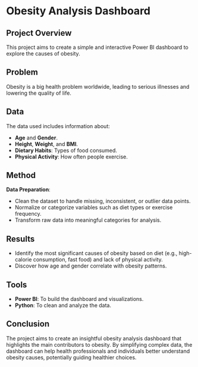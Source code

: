 # Obesity Analysis Dashboard

## Project Overview
This project aims to create a simple and interactive Power BI dashboard to explore the causes of obesity.

## Problem
Obesity is a big health problem worldwide, leading to serious illnesses and lowering the quality of life.

## Data
The data used includes information about:
- **Age** and **Gender**.
- **Height**, **Weight**, and **BMI**.
- **Dietary Habits**: Types of food consumed.
- **Physical Activity**: How often people exercise.

## Method
**Data Preparation**:
- Clean the dataset to handle missing, inconsistent, or outlier data points.
- Normalize or categorize variables such as diet types or exercise frequency.
- Transform raw data into meaningful categories for analysis.


## Results
- Identify the most significant causes of obesity based on diet (e.g., high-calorie consumption, fast food) and lack of physical activity.
- Discover how age and gender correlate with obesity patterns.

## Tools
- **Power BI**: To build the dashboard and visualizations.
- **Python**: To clean and analyze the data.

## Conclusion
The project aims to create an insightful obesity analysis dashboard that highlights the main contributors to obesity. By simplifying complex data, the dashboard can help health professionals and individuals better understand obesity causes, potentially guiding healthier choices.
